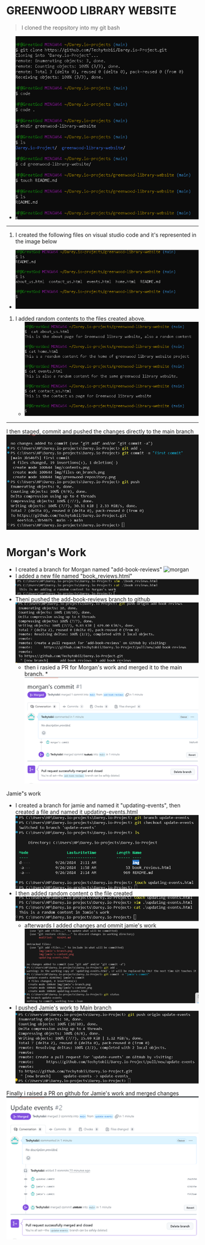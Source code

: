 
# GREENWOOD LIBRARY WEBSITE

> I cloned the reopsitory into my git bash

* ![cloned repository](./img/greenwood-repository.png)

****************

1. I created the following files on visual studio code and it's represented in the image below
>
* ![files-on-main](./img/files-on_branch.png)

1. I added random contents to the files created above.
   * ![contents](./img/contents.png)
>
****************

I then staged, commit and pushed the changes directly to the main branch
 ![greenwoodpush](./img/main-push.png)
>
# Morgan's Work

* I created a branch for Morgan named "add-book-reviews"
  ![morgan](./img/add-book-reviews)
* I added a new file named "book_reviews.html"
 ![morgan's_content](./img/morgan's%20work.png)
* Theni pushed the add-book-reviews branch to github
  ![morgan-push](./img/morgan-push.png)
  * then i rasied a PR for Morgan's work and merged it to the main branch.
   *![morgan-merge](./img/Morgan-pr&merge.png)
 >
Jamie"s work

* I created a branch for jamie and named it "updating-events", then created a file and named it updating-events.html
![jamie'branch](./img/jamie's-branch.png)
* I then added random content o the file created
  ![content](./img/jamie's-content.png)
  * afterwards I added changes and ommit jamie's work
![jamie-add](./img/jamie-add&commit.png)
* I pushed Jamie's work to Main branch
![jamie's-push](./img/jamie's-push.png)
>
  Finally i raised a PR on github for Jamie's work and merged changes
  ![jamie's-merge](./img/jamie's-pr&merge.png)
  